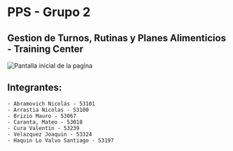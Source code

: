 # PPS - Grupo 2

## Gestion de Turnos, Rutinas y Planes Alimenticios - Training Center

![Pantalla inicial de la pagina](img/mainPage2.jpg)

## Integrantes:
    - Abramovich Nicolás - 53101
    - Arrastia Nicolas - 53100
    - Brizio Mauro - 53067
    - Caranta, Mateo - 53018
    - Cura Valentín - 53239
    - Velazquez Joaquin - 53324
    - Haquin Lo Valvo Santiago - 53197
